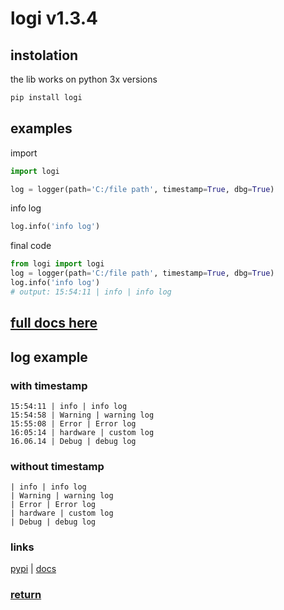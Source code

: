 # logi v1.3.4

## instolation
the lib works on python 3x versions
```python
pip install logi
```

## examples
import
```python
import logi
```

```python
log = logger(path='C:/file path', timestamp=True, dbg=True)
```
info log
```python
log.info('info log')
```
final code
```python
from logi import logi
log = logger(path='C:/file path', timestamp=True, dbg=True)
log.info('info log')
# output: 15:54:11 | info | info log
```
## <a href='https://github.com/hiikion/logi/blob/main/DOCS.md'>full docs here</a>

## log example
### with timestamp
```
15:54:11 | info | info log
15:54:58 | Warning | warning log
15:55:08 | Error | Error log
16:05:14 | hardware | custom log
16.06.14 | Debug | debug log
```
### without timestamp
```
| info | info log
| Warning | warning log
| Error | Error log
| hardware | custom log
| Debug | debug log
```
### links 
<a href="https://pypi.org/project/logi/">pypi</a> | <a href='https://github.com/hiikion/logi/blob/main/DOCS.md'>docs</a>
### <a href='https://github.com/hiikion/logi/blob/main/README.md#logi-v134'>return</a>
